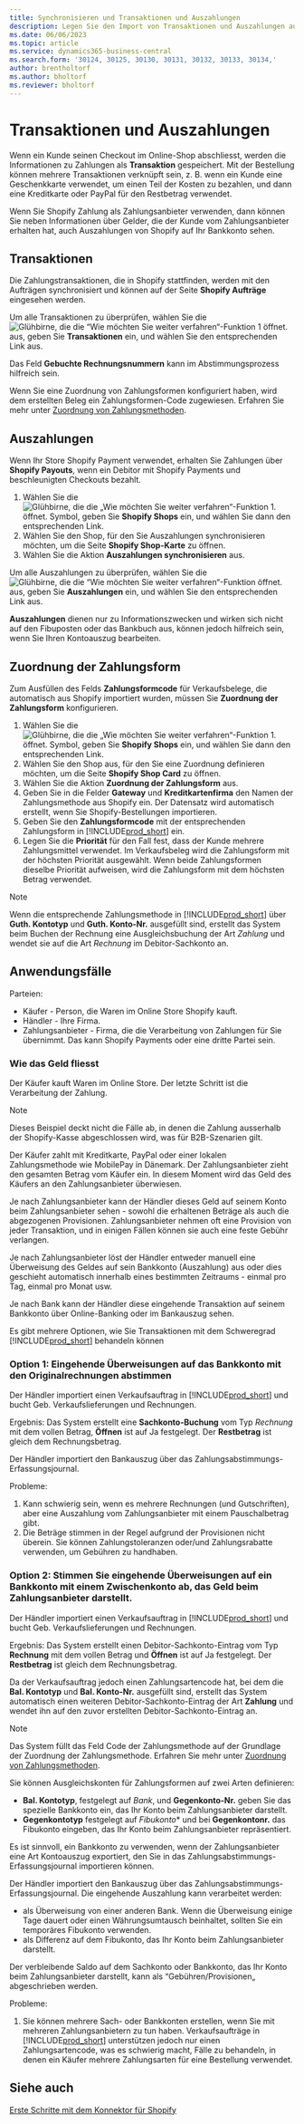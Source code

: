 ```yaml
---
title: Synchronisieren und Transaktionen und Auszahlungen
description: Legen Sie den Import von Transaktionen und Auszahlungen aus Shopify fest und führen Sie ihn aus.
ms.date: 06/06/2023
ms.topic: article
ms.service: dynamics365-business-central
ms.search.form: '30124, 30125, 30130, 30131, 30132, 30133, 30134,'
author: brentholtorf
ms.author: bholtorf
ms.reviewer: bholtorf
---
```


# <a name="transactions-and-payouts"></a>Transaktionen und Auszahlungen

Wenn ein Kunde seinen Checkout im Online-Shop abschliesst, werden die Informationen zu Zahlungen als **Transaktion** gespeichert. Mit der Bestellung können mehrere Transaktionen verknüpft sein, z. B. wenn ein Kunde eine Geschenkkarte verwendet, um einen Teil der Kosten zu bezahlen, und dann eine Kreditkarte oder PayPal für den Restbetrag verwendet.

Wenn Sie Shopify Zahlung als Zahlungsanbieter verwenden, dann können Sie neben Informationen über Gelder, die der Kunde vom Zahlungsanbieter erhalten hat, auch Auszahlungen von Shopify auf Ihr Bankkonto sehen.

## <a name="transactions"></a>Transaktionen

Die Zahlungstransaktionen, die in Shopify stattfinden, werden mit den Aufträgen synchronisiert und können auf der Seite **Shopify Aufträge** eingesehen werden.

Um alle Transaktionen zu überprüfen, wählen Sie die ![Glühbirne, die die “Wie möchten Sie weiter verfahren“-Funktion 1 öffnet.](../media/ui-search/search_small.png "Wie möchten Sie weiter verfahren?") aus, geben Sie **Transaktionen** ein, und wählen Sie den entsprechenden Link aus.

Das Feld **Gebuchte Rechnungsnummern** kann im Abstimmungsprozess hilfreich sein.

Wenn Sie eine Zuordnung von Zahlungsformen konfiguriert haben, wird dem erstellten Beleg ein Zahlungsformen-Code zugewiesen. Erfahren Sie mehr unter [Zuordnung von Zahlungsmethoden](#payment-method-mapping).

## <a name="payouts"></a>Auszahlungen

Wenn Ihr Store Shopify Payment verwendet, erhalten Sie Zahlungen über **Shopify Payouts**, wenn ein Debitor mit Shopify Payments und beschleunigten Checkouts bezahlt.

1. Wählen Sie die ![Glühbirne, die die „Wie möchten Sie weiter verfahren“-Funktion 1.](../media/ui-search/search_small.png "Wie möchten Sie weiter verfahren?") öffnet. Symbol, geben Sie **Shopify Shops** ein, und wählen Sie dann den entsprechenden Link.
2. Wählen Sie den Shop, für den Sie Auszahlungen synchronisieren möchten, um die Seite **Shopify Shop-Karte** zu öffnen.
3. Wählen Sie die Aktion **Auszahlungen synchronisieren** aus.

Um alle Auszahlungen zu überprüfen, wählen Sie die ![Glühbirne, die die “Wie möchten Sie weiter verfahren“-Funktion öffnet.](../media/ui-search/search_small.png "Wie möchten Sie weiter verfahren?") aus, geben Sie **Auszahlungen** ein, und wählen Sie den entsprechenden Link aus.

**Auszahlungen** dienen nur zu Informationszwecken und wirken sich nicht auf den Fibuposten oder das Bankbuch aus, können jedoch hilfreich sein, wenn Sie Ihren Kontoauszug bearbeiten.

## <a name="payment-method-mapping"></a>Zuordnung der Zahlungsform

Zum Ausfüllen des Felds **Zahlungsformcode** für Verkaufsbelege, die automatisch aus Shopify importiert wurden, müssen Sie **Zuordnung der Zahlungsform** konfigurieren.

1. Wählen Sie die ![Glühbirne, die die „Wie möchten Sie weiter verfahren“-Funktion 1.](../media/ui-search/search_small.png "Tell Me-Funktion") öffnet. Symbol, geben Sie **Shopify Shops** ein, und wählen Sie dann den entsprechenden Link.
2. Wählen Sie den Shop aus, für den Sie eine Zuordnung definieren möchten, um die Seite **Shopify Shop Card** zu öffnen.
3. Wählen Sie die Aktion **Zuordnung der Zahlungsform** aus.
4. Geben Sie in die Felder **Gateway** und **Kreditkartenfirma** den Namen der Zahlungsmethode aus Shopify ein. Der Datensatz wird automatisch erstellt, wenn Sie Shopify-Bestellungen importieren.
5. Geben Sie den **Zahlungsformcode** mit der entsprechenden Zahlungsform in [!INCLUDE[prod_short](../includes/prod_short.md)] ein.
6. Legen Sie die **Priorität** für den Fall fest, dass der Kunde mehrere Zahlungsmittel verwendet. Im Verkaufsbeleg wird die Zahlungsform mit der höchsten Priorität ausgewählt. Wenn beide Zahlungsformen dieselbe Priorität aufweisen, wird die Zahlungsform mit dem höchsten Betrag verwendet.

> [!NOTE]  
> Wenn die entsprechende Zahlungsmethode in [!INCLUDE[prod_short](../includes/prod_short.md)] über **Guth. Kontotyp** und **Guth. Konto-Nr.** ausgefüllt sind, erstellt das System beim Buchen der Rechnung eine Ausgleichsbuchung der Art *Zahlung* und wendet sie auf die Art *Rechnung* im Debitor-Sachkonto an.

## <a name="use-cases"></a>Anwendungsfälle
  
Parteien:

* Käufer - Person, die Waren im Online Store Shopify kauft.
* Händler - Ihre Firma.
* Zahlungsanbieter - Firma, die die Verarbeitung von Zahlungen für Sie übernimmt. Das kann Shopify Payments oder eine dritte Partei sein.

### <a name="how-money-flows"></a>Wie das Geld fliesst

Der Käufer kauft Waren im Online Store. Der letzte Schritt ist die Verarbeitung der Zahlung.

>[!NOTE]
> Dieses Beispiel deckt nicht die Fälle ab, in denen die Zahlung ausserhalb der Shopify-Kasse abgeschlossen wird, was für B2B-Szenarien gilt.
  
Der Käufer zahlt mit Kreditkarte, PayPal oder einer lokalen Zahlungsmethode wie MobilePay in Dänemark. Der Zahlungsanbieter zieht den gesamten Betrag vom Käufer ein. In diesem Moment wird das Geld des Käufers an den Zahlungsanbieter überwiesen.

Je nach Zahlungsanbieter kann der Händler dieses Geld auf seinem Konto beim Zahlungsanbieter sehen - sowohl die erhaltenen Beträge als auch die abgezogenen Provisionen. Zahlungsanbieter nehmen oft eine Provision von jeder Transaktion, und in einigen Fällen können sie auch eine feste Gebühr verlangen.
  
Je nach Zahlungsanbieter löst der Händler entweder manuell eine Überweisung des Geldes auf sein Bankkonto (Auszahlung) aus oder dies geschieht automatisch innerhalb eines bestimmten Zeitraums - einmal pro Tag, einmal pro Monat usw.
  
Je nach Bank kann der Händler diese eingehende Transaktion auf seinem Bankkonto über Online-Banking oder im Bankauszug sehen.

Es gibt mehrere Optionen, wie Sie Transaktionen mit dem Schweregrad [!INCLUDE[prod_short](../includes/prod_short.md)] behandeln können
  
### <a name="option-1-reconcile-incoming-transfers-to-bank-account-against-original-invoices"></a>Option 1: Eingehende Überweisungen auf das Bankkonto mit den Originalrechnungen abstimmen
  
Der Händler importiert einen Verkaufsauftrag in [!INCLUDE[prod_short](../includes/prod_short.md)] und bucht Geb. Verkaufslieferungen und Rechnungen.

Ergebnis: Das System erstellt eine **Sachkonto-Buchung** vom Typ *Rechnung* mit dem vollen Betrag, **Öffnen** ist auf Ja festgelegt. Der **Restbetrag** ist gleich dem Rechnungsbetrag.

Der Händler importiert den Bankauszug über das Zahlungsabstimmungs-Erfassungsjournal.

Probleme:

1. Kann schwierig sein, wenn es mehrere Rechnungen (und Gutschriften), aber eine Auszahlung vom Zahlungsanbieter mit einem Pauschalbetrag gibt.
2. Die Beträge stimmen in der Regel aufgrund der Provisionen nicht überein. Sie können Zahlungstoleranzen oder/und Zahlungsrabatte verwenden, um Gebühren zu handhaben.

### <a name="option-2-reconcile-incoming-transfers-to-bank-account-against-interim-account-representing-money-at-the-payment-provider"></a>Option 2: Stimmen Sie eingehende Überweisungen auf ein Bankkonto mit einem Zwischenkonto ab, das Geld beim Zahlungsanbieter darstellt.
  
Der Händler importiert einen Verkaufsauftrag in [!INCLUDE[prod_short](../includes/prod_short.md)] und bucht Geb. Verkaufslieferungen und Rechnungen.
  
Ergebnis: Das System erstellt einen Debitor-Sachkonto-Eintrag vom Typ **Rechnung** mit dem vollen Betrag und **Öffnen** ist auf Ja festgelegt. Der **Restbetrag** ist gleich dem Rechnungsbetrag.

Da der Verkaufsauftrag jedoch einen Zahlungsartencode hat, bei dem die **Bal. Kontotyp** und **Bal. Konto-Nr.** ausgefüllt sind, erstellt das System automatisch einen weiteren Debitor-Sachkonto-Eintrag der Art **Zahlung** und wendet ihn auf den zuvor erstellten Debitor-Sachkonto-Eintrag an.

>[!NOTE]
> Das System füllt das Feld Code der Zahlungsmethode auf der Grundlage der Zuordnung der Zahlungsmethode. Erfahren Sie mehr unter [Zuordnung von Zahlungsmethoden](#payment-method-mapping).
  
Sie können Ausgleichskonten für Zahlungsformen auf zwei Arten definieren:

* **Bal. Kontotyp**, festgelegt auf *Bank*, und **Gegenkonto-Nr.** geben Sie das spezielle Bankkonto ein, das Ihr Konto beim Zahlungsanbieter darstellt.
* **Gegenkontotyp** festgelegt auf *Fibukonto** und bei **Gegenkontonr.** das Fibukonto eingeben, das Ihr Konto beim Zahlungsanbieter repräsentiert.

Es ist sinnvoll, ein Bankkonto zu verwenden, wenn der Zahlungsanbieter eine Art Kontoauszug exportiert, den Sie in das Zahlungsabstimmungs-Erfassungsjournal importieren können.

Der Händler importiert den Bankauszug über das Zahlungsabstimmungs-Erfassungsjournal. Die eingehende Auszahlung kann verarbeitet werden:

* als Überweisung von einer anderen Bank. Wenn die Überweisung einige Tage dauert oder einen Währungsumtausch beinhaltet, sollten Sie ein temporäres Fibukonto verwenden.
* als Differenz auf dem Fibukonto, das Ihr Konto beim Zahlungsanbieter darstellt.
  
Der verbleibende Saldo auf dem Sachkonto oder Bankkonto, das Ihr Konto beim Zahlungsanbieter darstellt, kann als “Gebühren/Provisionen„ abgeschrieben werden.

Probleme:

1. Sie können mehrere Sach- oder Bankkonten erstellen, wenn Sie mit mehreren Zahlungsanbietern zu tun haben. Verkaufsaufträge in [!INCLUDE[prod_short](../includes/prod_short.md)] unterstützen jedoch nur einen Zahlungsartencode, was es schwierig macht, Fälle zu behandeln, in denen ein Käufer mehrere Zahlungsarten für eine Bestellung verwendet.

## <a name="see-also"></a>Siehe auch

[Erste Schritte mit dem Konnektor für Shopify](get-started.md)  

